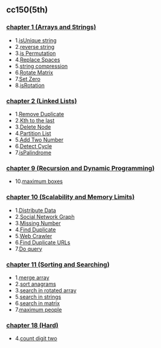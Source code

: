 ## cc150(5th)

### [chapter 1 (Arrays and Strings)](./ch01)
* 1.[isUnique string](./ch01/1.cpp)
* 2.[reverse string](./ch01/2.cpp)
* 3.[is Permutation](./ch01/3.cpp)
* 4.[Replace Spaces](./ch01/4.cpp)
* 5.[string compression](./ch01/5.cpp)
* 6.[Rotate Matrix](./ch01/6.cpp)
* 7.[Set Zero](./ch01/7.cpp)
* 8.[isRotation](./ch01/8.cpp)

### [chapter 2 (Linked Lists)](./ch02)
* 1.[Remove Duplicate](./ch02/1.cpp)
* 2.[Kth to the last](./ch02/2.cpp)
* 3.[Delete Node](./ch02/3.cpp)
* 4.[Partition List](./ch02/4.cpp)
* 5.[Add Two Number](./ch02/5.cpp)
* 6.[Detect Cycle](./ch02/6.cpp)
* 7.[isPalindrome](./ch02/7.cpp)


### [chapter 9 (Recursion and Dynamic Programming)](./ch11)
* 10.[maximum boxes](./ch09/10.cpp)

### [chapter 10 (Scalability and Memory Limits)](./ch11)
* 1.[Distribute Data](./ch10/1.md)
* 2.[Social Network Graph](./ch10/2.md)
* 3.[Missing Number](./ch10/3.md)
* 4.[Find Duplicate](./ch10/4.md)
* 5.[Web Crawler](./ch10/5.md)
* 6.[Find Duplicate URLs](./ch10/6.md)
* 7.[Do query](./ch10/7.md)



### [chapter 11 (Sorting and Searching)](./ch11)
* 1.[merge array](./ch11/1.cpp)
* 2.[sort anagrams](./ch11/2.cpp)
* 3.[search in rotated array](./ch11/3.cpp)
* 5.[search in strings](./ch11/5.cpp)
* 6.[search in matrix](https://github.com/gzc/CLRS/blob/6a6dfaf88ea60a53c45ee4260fd36284c0e4fbb5/C06-Heapsort/young.cpp)
* 7.[maximum people](./ch11/7.cpp)

### [chapter 18 (Hard)](./ch11)
* 4.[count digit two](./ch18/4.cpp)

